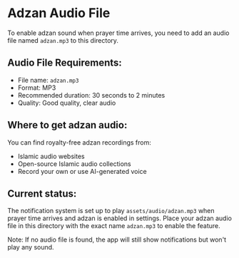 # Adzan Audio File

To enable adzan sound when prayer time arrives, you need to add an audio file named `adzan.mp3` to this directory.

## Audio File Requirements:
- File name: `adzan.mp3`
- Format: MP3
- Recommended duration: 30 seconds to 2 minutes
- Quality: Good quality, clear audio

## Where to get adzan audio:
You can find royalty-free adzan recordings from:
- Islamic audio websites
- Open-source Islamic audio collections
- Record your own or use AI-generated voice

## Current status:
The notification system is set up to play `assets/audio/adzan.mp3` when prayer time arrives and adzan is enabled in settings. Place your adzan audio file in this directory with the exact name `adzan.mp3` to enable the feature.

Note: If no audio file is found, the app will still show notifications but won't play any sound.
